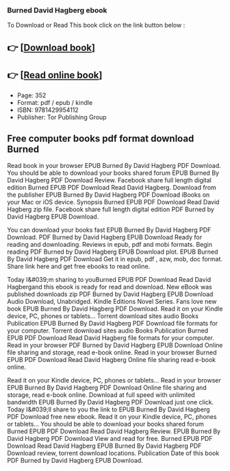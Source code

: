 ### Burned David Hagberg ebook

To Download or Read This book click on the link button below :

## 👉  [**[Download book](http://filesbooks.info/download.php?group=book&from=github.com&id=720884&lnk=1081 "Download book")**]

## 👉  [**[Read online book](http://filesbooks.info/download.php?group=book&from=github.com&id=720884&lnk=1081 "Read online book")**]


* Page: 352
* Format: pdf / epub / kindle
* ISBN: 9781429954112
* Publisher: Tor Publishing Group



## Free computer books pdf format download Burned


Read book in your browser EPUB Burned By David Hagberg PDF Download. You should be able to download your books shared forum EPUB Burned By David Hagberg PDF Download Review. Facebook share full length digital edition Burned EPUB PDF Download Read David Hagberg. Download from the publisher EPUB Burned By David Hagberg PDF Download iBooks on your Mac or iOS device. Synopsis Burned EPUB PDF Download Read David Hagberg zip file. Facebook share full length digital edition PDF Burned by David Hagberg EPUB Download.

You can download your books fast EPUB Burned By David Hagberg PDF Download. PDF Burned by David Hagberg EPUB Download Ready for reading and downloading. Reviews in epub, pdf and mobi formats. Begin reading PDF Burned by David Hagberg EPUB Download plot. EPUB Burned By David Hagberg PDF Download Get it in epub, pdf , azw, mob, doc format. Share link here and get free ebooks to read online.

Today I&amp;#039;m sharing to youBurned EPUB PDF Download Read David Hagbergand this ebook is ready for read and download. New eBook was published downloads zip PDF Burned by David Hagberg EPUB Download Audio Download, Unabridged. Kindle Editions Novel Series. Fans love new book EPUB Burned By David Hagberg PDF Download. Read it on your Kindle device, PC, phones or tablets... Torrent download sites audio Books Publication EPUB Burned By David Hagberg PDF Download file formats for your computer. Torrent download sites audio Books Publication Burned EPUB PDF Download Read David Hagberg file formats for your computer. Read in your browser PDF Burned by David Hagberg EPUB Download Online file sharing and storage, read e-book online. Read in your browser Burned EPUB PDF Download Read David Hagberg Online file sharing read e-book online.

Read it on your Kindle device, PC, phones or tablets... Read in your browser EPUB Burned By David Hagberg PDF Download Online file sharing and storage, read e-book online. Download at full speed with unlimited bandwidth EPUB Burned By David Hagberg PDF Download just one click. Today I&amp;#039;ll share to you the link to EPUB Burned By David Hagberg PDF Download free new ebook. Read it on your Kindle device, PC, phones or tablets... You should be able to download your books shared forum Burned EPUB PDF Download Read David Hagberg Review. EPUB Burned By David Hagberg PDF Download View and read for free. Burned EPUB PDF Download Read David Hagberg EPUB Burned By David Hagberg PDF Download review, torrent download locations. Publication Date of this book PDF Burned by David Hagberg EPUB Download.





